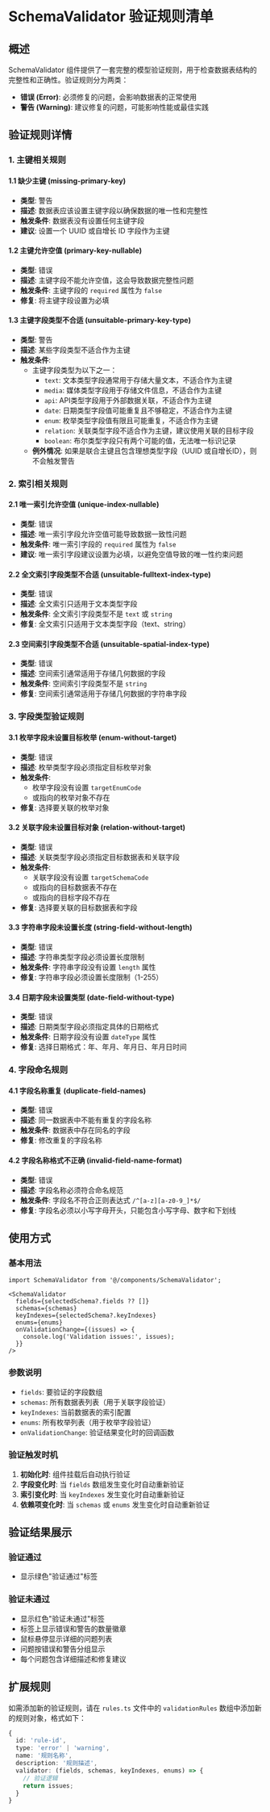 # SchemaValidator 验证规则清单

## 概述

SchemaValidator 组件提供了一套完整的模型验证规则，用于检查数据表结构的完整性和正确性。验证规则分为两类：

- **错误 (Error)**: 必须修复的问题，会影响数据表的正常使用
- **警告 (Warning)**: 建议修复的问题，可能影响性能或最佳实践

## 验证规则详情

### 1. 主键相关规则

#### 1.1 缺少主键 (missing-primary-key)
- **类型**: 警告
- **描述**: 数据表应该设置主键字段以确保数据的唯一性和完整性
- **触发条件**: 数据表没有设置任何主键字段
- **建议**: 设置一个 UUID 或自增长 ID 字段作为主键

#### 1.2 主键允许空值 (primary-key-nullable)
- **类型**: 错误
- **描述**: 主键字段不能允许空值，这会导致数据完整性问题
- **触发条件**: 主键字段的 `required` 属性为 `false`
- **修复**: 将主键字段设置为必填

#### 1.3 主键字段类型不合适 (unsuitable-primary-key-type)
- **类型**: 警告
- **描述**: 某些字段类型不适合作为主键
- **触发条件**: 
  - 主键字段类型为以下之一：
    - `text`: 文本类型字段通常用于存储大量文本，不适合作为主键
    - `media`: 媒体类型字段用于存储文件信息，不适合作为主键
    - `api`: API类型字段用于外部数据关联，不适合作为主键
    - `date`: 日期类型字段值可能重复且不够稳定，不适合作为主键
    - `enum`: 枚举类型字段值有限且可能重复，不适合作为主键
    - `relation`: 关联类型字段不适合作为主键，建议使用关联的目标字段
    - `boolean`: 布尔类型字段只有两个可能的值，无法唯一标识记录
  - **例外情况**: 如果是联合主键且包含理想类型字段（UUID 或自增长ID），则不会触发警告

### 2. 索引相关规则

#### 2.1 唯一索引允许空值 (unique-index-nullable)
- **类型**: 错误
- **描述**: 唯一索引字段允许空值可能导致数据一致性问题
- **触发条件**: 唯一索引字段的 `required` 属性为 `false`
- **建议**: 唯一索引字段建议设置为必填，以避免空值导致的唯一性约束问题

#### 2.2 全文索引字段类型不合适 (unsuitable-fulltext-index-type)
- **类型**: 错误
- **描述**: 全文索引只适用于文本类型字段
- **触发条件**: 全文索引字段类型不是 `text` 或 `string`
- **修复**: 全文索引只适用于文本类型字段（text、string）

#### 2.3 空间索引字段类型不合适 (unsuitable-spatial-index-type)
- **类型**: 错误
- **描述**: 空间索引通常适用于存储几何数据的字段
- **触发条件**: 空间索引字段类型不是 `string`
- **修复**: 空间索引通常适用于存储几何数据的字符串字段

### 3. 字段类型验证规则

#### 3.1 枚举字段未设置目标枚举 (enum-without-target)
- **类型**: 错误
- **描述**: 枚举类型字段必须指定目标枚举对象
- **触发条件**: 
  - 枚举字段没有设置 `targetEnumCode`
  - 或指向的枚举对象不存在
- **修复**: 选择要关联的枚举对象

#### 3.2 关联字段未设置目标对象 (relation-without-target)
- **类型**: 错误
- **描述**: 关联类型字段必须指定目标数据表和关联字段
- **触发条件**:
  - 关联字段没有设置 `targetSchemaCode`
  - 或指向的目标数据表不存在
  - 或指向的目标字段不存在
- **修复**: 选择要关联的目标数据表和字段

#### 3.3 字符串字段未设置长度 (string-field-without-length)
- **类型**: 错误
- **描述**: 字符串类型字段必须设置长度限制
- **触发条件**: 字符串字段没有设置 `length` 属性
- **修复**: 字符串字段必须设置长度限制（1-255）

#### 3.4 日期字段未设置类型 (date-field-without-type)
- **类型**: 错误
- **描述**: 日期类型字段必须指定具体的日期格式
- **触发条件**: 日期字段没有设置 `dateType` 属性
- **修复**: 选择日期格式：年、年月、年月日、年月日时间

### 4. 字段命名规则

#### 4.1 字段名称重复 (duplicate-field-names)
- **类型**: 错误
- **描述**: 同一数据表中不能有重复的字段名称
- **触发条件**: 数据表中存在同名的字段
- **修复**: 修改重复的字段名称

#### 4.2 字段名称格式不正确 (invalid-field-name-format)
- **类型**: 错误
- **描述**: 字段名称必须符合命名规范
- **触发条件**: 字段名不符合正则表达式 `/^[a-z][a-z0-9_]*$/`
- **修复**: 字段名必须以小写字母开头，只能包含小写字母、数字和下划线

## 使用方式

### 基本用法

```tsx
import SchemaValidator from '@/components/SchemaValidator';

<SchemaValidator
  fields={selectedSchema?.fields ?? []}
  schemas={schemas}
  keyIndexes={selectedSchema?.keyIndexes}
  enums={enums}
  onValidationChange={(issues) => {
    console.log('Validation issues:', issues);
  }}
/>
```

### 参数说明

- `fields`: 要验证的字段数组
- `schemas`: 所有数据表列表（用于关联字段验证）
- `keyIndexes`: 当前数据表的索引配置
- `enums`: 所有枚举列表（用于枚举字段验证）
- `onValidationChange`: 验证结果变化时的回调函数

### 验证触发时机

1. **初始化时**: 组件挂载后自动执行验证
2. **字段变化时**: 当 `fields` 数组发生变化时自动重新验证
3. **索引变化时**: 当 `keyIndexes` 发生变化时自动重新验证
4. **依赖项变化时**: 当 `schemas` 或 `enums` 发生变化时自动重新验证

## 验证结果展示

### 验证通过
- 显示绿色"验证通过"标签

### 验证未通过
- 显示红色"验证未通过"标签
- 标签上显示错误和警告的数量徽章
- 鼠标悬停显示详细的问题列表
- 问题按错误和警告分组显示
- 每个问题包含详细描述和修复建议

## 扩展规则

如需添加新的验证规则，请在 `rules.ts` 文件中的 `validationRules` 数组中添加新的规则对象，格式如下：

```typescript
{
  id: 'rule-id',
  type: 'error' | 'warning',
  name: '规则名称',
  description: '规则描述',
  validator: (fields, schemas, keyIndexes, enums) => {
    // 验证逻辑
    return issues;
  }
}
``` 